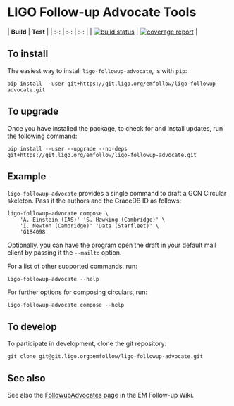 LIGO Follow-up Advocate Tools
=============================

| **Build** | **Test** |
| :-: | :-: | :-: |
| [![build status](https://git.ligo.org/emfollow/ligo-followup-advocate/badges/master/build.svg)](https://git.ligo.org/emfollow/ligo-followup-advocate/pipelines) | [![coverage report](https://git.ligo.org/emfollow/ligo-followup-advocate/badges/master/coverage.svg)](https://emfollow.docs.ligo.org/ligo-followup-advocate/) |

To install
----------

The easiest way to install `ligo-followup-advocate`, is with `pip`:

    pip install --user git+https://git.ligo.org/emfollow/ligo-followup-advocate.git

To upgrade
----------

Once you have installed the package, to check for and install updates, run the
following command:

    pip install --user --upgrade --no-deps git+https://git.ligo.org/emfollow/ligo-followup-advocate.git

Example
-------

`ligo-followup-advocate` provides a single command to draft a GCN Circular
skeleton. Pass it the authors and the GraceDB ID as follows:

    ligo-followup-advocate compose \
        'A. Einstein (IAS)' 'S. Hawking (Cambridge)' \
        'I. Newton (Cambridge)' 'Data (Starfleet)' \
        'G184098'

Optionally, you can have the program open the draft in your default mail client
by passing it the `--mailto` option.

For a list of other supported commands, run:

    ligo-followup-advocate --help

For further options for composing circulars, run:

    ligo-followup-advocate compose --help

To develop
----------

To participate in development, clone the git repository:

    git clone git@git.ligo.org:emfollow/ligo-followup-advocate.git

See also
--------

See also the [FollowupAdvocates page][1] in the EM Follow-up Wiki.



[1]: https://wiki.ligo.org/Bursts/EMFollow/FollowupAdvocates
